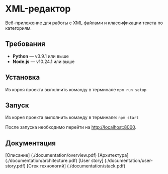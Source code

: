 # XML-редактор
Веб-приложение для работы с XML файлами и классификации текста по категориям.
## Требования
* **Python** — v3.9.1 или выше
* **Node.js** — v10.24.1 или выше
## Установка
Из корня проекта выполнить команду в терминале  ```npm run setup```
## Запуск
Из корня проекта выполнить команду в терминале: ```npm start```

После запуска необходимо перейти на [http://localhost:8000](http://localhost:8000).

## Документация
[Описание] (./documentation/overview.pdf)
[Архитектура] (./documentation/architecture.pdf)
[User story] (./documentation/user-story.pdf)
[Стек технологий] (./documentation/stack.pdf)